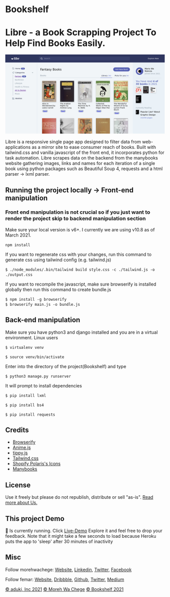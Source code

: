 # Bookshelf
# Libre - a Book Scrapping Project To Help Find Books Easily.

![Libre](./Screenshot1.png)

Libre is a responsive single page app designed to filter data from web-applications as a mirror site to ease consumer reach of books. Built with tailwind.css and vanilla javascript of the front end, it incorporates python for task automation. Libre scrapes data on the backend from  the manybooks website gathering images, links and names for each iteration of a single book using python packages such as Beautiful Soup 4, requests and a html parser -> lxml parser.

## Running the project locally -> Front-end manipulation
### Front end manipulation is not crucial so if you just want to render the project skip to backend manipulation section
Make sure your local version is v6+. I currently we are using v10.8 as of March 2021.
```
npm install
```

If you want to regenerate css with your changes, run this command to generate css using tailwind config (e.g. tailwind.js)
```
$ ./node_modules/.bin/tailwind build style.css -c ./tailwind.js -o ./output.css
```

If you want to recompile the javascript, make sure browserify is installed globally then run this command to create bundle.js
```
$ npm install -g browserify
$ browserify main.js -o bundle.js
```
## Back-end manipulation
Make sure you have python3 and django installed and you are in a virtual environment. Linux users
```
$ virtualenv venv
```
```
$ source venv/bin/activate
```
Enter into the directory of the project(Bookshelf) and type
```
$ python3 manage.py runserver

```
It will prompt to install dependencies
```
$ pip install lxml

```
```
$ pip install bs4

```
```
$ pip install requests

```


## Credits
- [Browserify](http://browserify.org/)
- [Anime.js](http://animejs.com/)
- [tippy.js](https://atomiks.github.io/tippyjs/)
- [Tailwind.css](https://tailwindcss.com/)
- [Shopify Polaris's Icons](https://polaris.shopify.com/)
- [Manybooks](https://manybooks.net/)

## License
Use it freely but please do not republish, distribute or sell "as-is". [Read more about Us.](https://www.linkedin.com/in/antonymuriithi)

## This project Demo
👋 Is currently running.
Click [Live-Demo](https://frozen-fjord-26216.herokuapp.com/)
Explore it and feel free to drop your feedback.
Note that it might take a few seconds to load because Heroku puts the app to 'sleep' after 30 minutes of inactivity

## Misc
Follow morehwachege: [Website](https://www.librarie.co.ke), [Linkedin](https://linkedin.com/in/antonymuriithi), [Twitter](https://twitter.com/morehwachege), [Facebook](https://facebook.com/morehwachege)


Follow femar: [Website](https://www.omba.site/), [Dribbble](http://www.dribbble.com/fescii), [Github](https://github.com/fescii), [Twitter](https://twitter.com/femar_will), [Medium](https://medium.com/@)

[© aduki, Inc 2021](http://www.aduki.net)
[© Moreh Wa Chege](https://linkedin.com/in/antonymuriithi)
[© Bookshelf 2021](http://www.librarie.co.ke)
